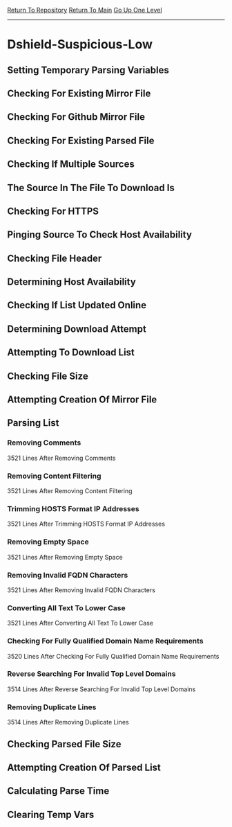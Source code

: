 [Return To Repository](https://github.com/deathbybandaid/piholeparser/)
[Return To Main](https://github.com/deathbybandaid/piholeparser/blob/master/RecentRunLogs/Mainlog.md)
[Go Up One Level](https://github.com/deathbybandaid/piholeparser/blob/master/RecentRunLogs/TopLevelScripts/30-Processing-Blacklists.md)
____________________________________
# Dshield-Suspicious-Low
## Setting Temporary Parsing Variables
## Checking For Existing Mirror File
## Checking For Github Mirror File
## Checking For Existing Parsed File
## Checking If Multiple Sources
## The Source In The File To Download Is
## Checking For HTTPS
## Pinging Source To Check Host Availability
## Checking File Header
## Determining Host Availability
## Checking If List Updated Online
## Determining Download Attempt
## Attempting To Download List
## Checking File Size
## Attempting Creation Of Mirror File
## Parsing List
### Removing Comments
3521 Lines After Removing Comments
### Removing Content Filtering
3521 Lines After Removing Content Filtering
### Trimming HOSTS Format IP Addresses
3521 Lines After Trimming HOSTS Format IP Addresses
### Removing Empty Space
3521 Lines After Removing Empty Space
### Removing Invalid FQDN Characters
3521 Lines After Removing Invalid FQDN Characters
### Converting All Text To Lower Case
3521 Lines After Converting All Text To Lower Case
### Checking For Fully Qualified Domain Name Requirements
3520 Lines After Checking For Fully Qualified Domain Name Requirements
### Reverse Searching For Invalid Top Level Domains
3514 Lines After Reverse Searching For Invalid Top Level Domains
### Removing Duplicate Lines
3514 Lines After Removing Duplicate Lines
## Checking Parsed File Size
## Attempting Creation Of Parsed List
## Calculating Parse Time
## Clearing Temp Vars
